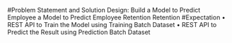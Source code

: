 #Problem Statement and Solution Design:
Build a Model to Predict Employee a Model to Predict Employee Retention Retention
#Expectation
• REST API to Train the Model using Training Batch Dataset
• REST API to Predict the Result using Prediction Batch Dataset
